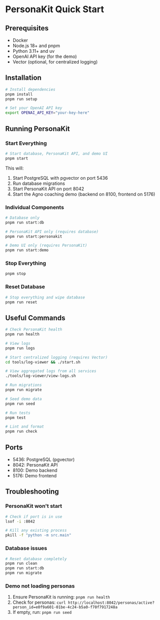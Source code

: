 # PersonaKit Quick Start

## Prerequisites
- Docker
- Node.js 18+ and pnpm
- Python 3.11+ and uv
- OpenAI API key (for the demo)
- Vector (optional, for centralized logging)

## Installation

```bash
# Install dependencies
pnpm install
pnpm run setup

# Set your OpenAI API key
export OPENAI_API_KEY="your-key-here"
```

## Running PersonaKit

### Start Everything
```bash
# Start database, PersonaKit API, and demo UI
pnpm start
```

This will:
1. Start PostgreSQL with pgvector on port 5436
2. Run database migrations
3. Start PersonaKit API on port 8042
4. Start the Agno coaching demo (backend on 8100, frontend on 5176)

### Individual Components

```bash
# Database only
pnpm run start:db

# PersonaKit API only (requires database)
pnpm run start:personakit

# Demo UI only (requires PersonaKit)
pnpm run start:demo
```

### Stop Everything
```bash
pnpm stop
```

### Reset Database
```bash
# Stop everything and wipe database
pnpm run reset
```

## Useful Commands

```bash
# Check PersonaKit health
pnpm run health

# View logs
pnpm run logs

# Start centralized logging (requires Vector)
cd tools/log-viewer && ./start.sh

# View aggregated logs from all services
./tools/log-viewer/view-logs.sh

# Run migrations
pnpm run migrate

# Seed demo data
pnpm run seed

# Run tests
pnpm test

# Lint and format
pnpm run check
```

## Ports
- 5436: PostgreSQL (pgvector)
- 8042: PersonaKit API
- 8100: Demo backend
- 5176: Demo frontend

## Troubleshooting

### PersonaKit won't start
```bash
# Check if port is in use
lsof -i :8042

# Kill any existing process
pkill -f "python -m src.main"
```

### Database issues
```bash
# Reset database completely
pnpm run clean
pnpm run start:db
pnpm run migrate
```

### Demo not loading personas
1. Ensure PersonaKit is running: `pnpm run health`
2. Check for personas: `curl http://localhost:8042/personas/active?person_id=e0f9a601-01be-4c24-b5a0-f70f7917248a`
3. If empty, run: `pnpm run seed`